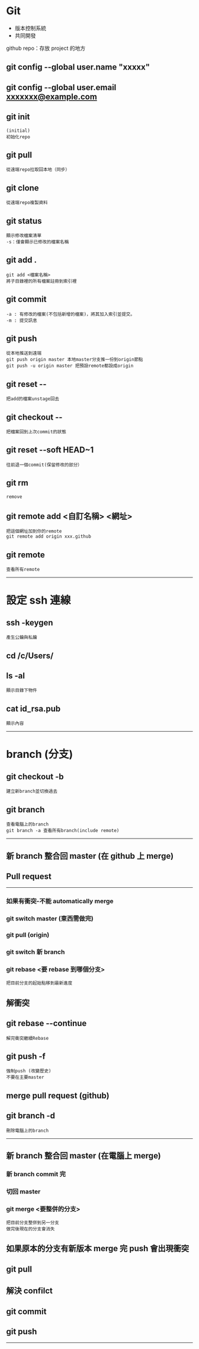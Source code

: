 # Git

- 版本控制系統
- 共同開發

github repo：存放 project 的地方

## git config --global user.name "xxxxx"

## git config --global user.email xxxxxxx@example.com

## git init

    (initial)
    初始化repo

## git pull

    從遠端repo拉取回本地（同步）

## git clone

    從遠端repo複製資料

## git status

    顯示修改檔案清單
    -s：僅會顯示已修改的檔案名稱

## git add .

    git add <檔案名稱>
    將子目錄裡的所有檔案註冊到索引裡

## git commit

    -a : 有修改的檔案(不包括新增的檔案)，將其加入索引並提交。
    -m : 提交訊息

## git push

    從本地推送到遠端
    git push origin master 本地master分支推一份到origin節點
    git push -u origin master 把預設remote都設成origin

## git reset -- <file name>

    把add的檔案unstage回去

## git checkout -- <file>

    把檔案回到上次commit的狀態

## git reset --soft HEAD~1

    往前退一個commit(保留修改的部分）

## git rm

    remove

## git remote add <自訂名稱> <網址>

    把這個網址加到你的remote
    git remote add origin xxx.github

## git remote

    查看所有remote

---

# 設定 ssh 連線

## ssh -keygen

    產生公鑰與私鑰

## cd /c/Users/

## ls -al

    顯示目錄下物件

## cat id_rsa.pub

    顯示內容

---

# branch (分支)

## git checkout -b <branch name>

    建立新branch並切換過去

## git branch

    查看電腦上的branch
    git branch -a 查看所有branch(include remote)

---

## 新 branch 整合回 master (在 github 上 merge)

## Pull request

---

### 如果有衝突-不能 automatically merge

### git switch master (東西需做完)

### git pull (origin)

### git switch 新 branch

### git rebase <要 rebase 到哪個分支>

    把目前分支的起始點移到最新進度

## 解衝突

## git rebase --continue

    解完衝突繼續Rebase

## git push -f

    強制push (改變歷史)
    不要在主要master

## merge pull request (github)

## git branch -d <branch name>

    刪除電腦上的branch

---

## 新 branch 整合回 master (在電腦上 merge)

### 新 branch commit 完

### 切回 master

### git merge <要整併的分支>

    把目前分支整併到另一分支
    做完後現在的分支會消失

## 如果原本的分支有新版本 merge 完 push 會出現衝突

## git pull

## 解決 confilct

## git commit

## git push

---

